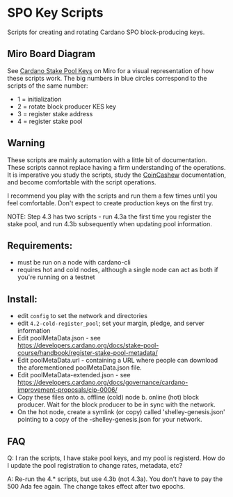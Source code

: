 # SPO Key Scripts

Scripts for creating and rotating Cardano SPO block-producing keys.

## Miro Board Diagram

See [Cardano Stake Pool Keys](https://miro.com/app/board/uXjVOOPT35Y=/) on Miro for a visual representation of how 
these scripts work. The big numbers in blue circles correspond to the scripts of the same number: 

  - 1 = initialization
  - 2 = rotate block producer KES key
  - 3 = register stake address
  - 4 = register stake pool

## Warning

These scripts are mainly automation with a little bit of documentation. 
These scripts cannot replace having a firm understanding of the operations. 
It is imperative you study the scripts, 
study the [CoinCashew](https://www.coincashew.com/coins/overview-ada/guide-how-to-build-a-haskell-stakepool-node) documentation, 
and become comfortable with the script operations. 

I recommend you play with the scripts and run them a few times until you feel comfortable. 
Don't expect to create production keys on the first try. 

NOTE: Step 4.3 has two scripts - run 4.3a the first time you register the stake pool, and run 4.3b subsequently when updating
pool information.

## Requirements: 
  - must be run on a node with cardano-cli
  - requires hot and cold nodes, although a single
    node can act as both if you're running on a testnet

## Install: 
  - edit `config` to set the network and directories
  - edit `4.2-cold-register_pool`; set your margin, pledge, and server information
  - Edit poolMetaData.json - see https://developers.cardano.org/docs/stake-pool-course/handbook/register-stake-pool-metadata/
  - Edit poolMetaData.url - containing a URL where people can download the aforementioned poolMetaData.json file.
  - Edit poolMetaData-extended.json - see https://developers.cardano.org/docs/governance/cardano-improvement-proposals/cip-0006/
  - Copy these files onto 
       a. offline (cold) node 
       b. online (hot) block producer. Wait for the block producer to be in sync with the network.
  - On the hot node, create a symlink (or copy) called 'shelley-genesis.json' pointing
    to a copy of the <network>-shelley-genesis.json for your network.

## FAQ

Q: I ran the scripts, I have stake pool keys, and my pool is registerd. How do I update the pool registration to change rates, metadata, etc?

A: Re-run the 4.* scripts, but use 4.3b (not 4.3a). You don't have to pay the 500 Ada fee again. The change takes effect after two epochs.


